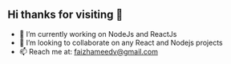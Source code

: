 ## Hi thanks for visiting 👋

- 🔭 I’m currently working on NodeJs and ReactJs
- 👯 I’m looking to collaborate on any React and Nodejs projects
- 📫 Reach me at: faizhameedv@gmail.com

